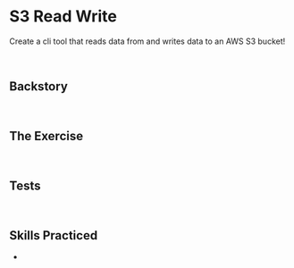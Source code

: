 # S3 Read Write
Create a cli tool that reads data from and writes data to an AWS S3 bucket!

<br/>

## Backstory


<br/>

## The Exercise

<br/>

## Tests


<br/>

## Skills Practiced

- 

<br/>
